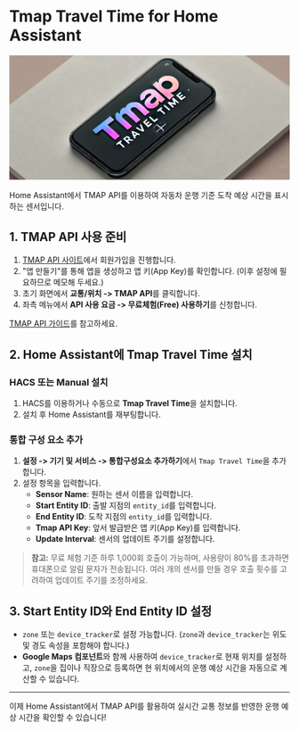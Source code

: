 # Tmap Travel Time for Home Assistant

![Tmap Travel Time Logo](images/logo.png)

Home Assistant에서 TMAP API를 이용하여 자동차 운행 기준 도착 예상 시간을 표시하는 센서입니다.

## 1. TMAP API 사용 준비

1. [TMAP API 사이트](https://openapi.sk.com/)에서 회원가입을 진행합니다.
2. "앱 만들기"를 통해 앱을 생성하고 앱 키(App Key)를 확인합니다. (이후 설정에 필요하므로 메모해 두세요.)
3. 초기 화면에서 **교통/위치 -> TMAP API**를 클릭합니다.
4. 좌측 메뉴에서 **API 사용 요금 -> 무료체험(Free) 사용하기**를 신청합니다.

[TMAP API 가이드](https://openapi.sk.com/products/detail?linkMenuSeq=122)를 참고하세요.

## 2. Home Assistant에 Tmap Travel Time 설치

### HACS 또는 Manual 설치

1. HACS를 이용하거나 수동으로 **Tmap Travel Time**을 설치합니다.
2. 설치 후 Home Assistant를 재부팅합니다.

### 통합 구성 요소 추가

1. **설정 -> 기기 및 서비스 -> 통합구성요소 추가하기**에서 `Tmap Travel Time`을 추가합니다.
2. 설정 항목을 입력합니다.
   - **Sensor Name**: 원하는 센서 이름을 입력합니다.
   - **Start Entity ID**: 출발 지점의 `entity_id`를 입력합니다.
   - **End Entity ID**: 도착 지점의 `entity_id`를 입력합니다.
   - **Tmap API Key**: 앞서 발급받은 앱 키(App Key)를 입력합니다.
   - **Update Interval**: 센서의 업데이트 주기를 설정합니다.

> **참고:** 무료 체험 기준 하루 1,000회 호출이 가능하며, 사용량이 80%를 초과하면 휴대폰으로 알림 문자가 전송됩니다. 여러 개의 센서를 만들 경우 호출 횟수를 고려하여 업데이트 주기를 조정하세요.

## 3. Start Entity ID와 End Entity ID 설정

- `zone` 또는 `device_tracker`로 설정 가능합니다. (`zone`과 `device_tracker`는 위도 및 경도 속성을 포함해야 합니다.)
- **Google Maps 컴포넌트**와 함께 사용하여 `device_tracker`로 현재 위치를 설정하고, `zone`을 집이나 직장으로 등록하면 현 위치에서의 운행 예상 시간을 자동으로 계산할 수 있습니다.

---
이제 Home Assistant에서 TMAP API를 활용하여 실시간 교통 정보를 반영한 운행 예상 시간을 확인할 수 있습니다!

